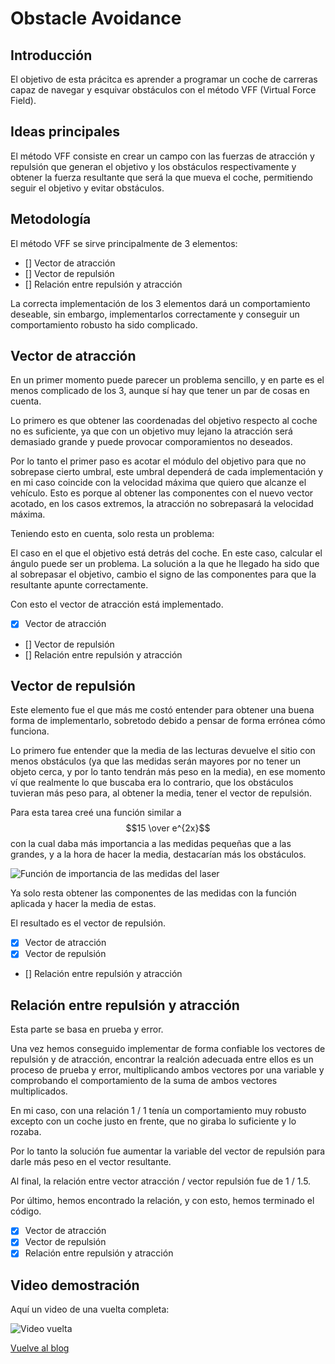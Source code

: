 # Obstacle Avoidance

## Introducción
El objetivo de esta prácitca es aprender a programar un coche de carreras capaz de navegar y esquivar obstáculos con el método VFF (Virtual Force Field).

## Ideas principales
El método VFF consiste en crear un campo con las fuerzas de atracción y repulsión que generan el objetivo y los obstáculos respectivamente y obtener
la fuerza resultante que será la que mueva el coche, permitiendo seguir el objetivo y evitar obstáculos.

## Metodología
El método VFF se sirve principalmente de 3 elementos:
  - [] Vector de atracción
  - [] Vector de repulsión
  - [] Relación entre repulsión y atracción
 
La correcta implementación de los 3 elementos dará un comportamiento deseable, sin embargo, implementarlos correctamente y conseguir un 
comportamiento robusto ha sido complicado.

## Vector de atracción
En un primer momento puede parecer un problema sencillo, y en parte es el menos complicado de los 3, aunque sí hay que tener un par de cosas en cuenta.

Lo primero es que obtener las coordenadas del objetivo respecto al coche no es suficiente, ya que con un objetivo muy lejano la atracción será demasiado grande y puede provocar comporamientos no deseados.

Por lo tanto el primer paso es acotar el módulo del objetivo para que no sobrepase cierto umbral, este umbral dependerá de cada implementación y en mi caso coincide con la velocidad máxima que quiero que alcanze el vehículo. Esto es porque al obtener las componentes con el nuevo vector acotado, en los casos extremos, la atracción no sobrepasará la velocidad máxima.

Teniendo esto en cuenta, solo resta un problema:

El caso en el que el objetivo está detrás del coche. En este caso, calcular el ángulo puede ser un problema. 
La solución a la que he llegado ha sido que al sobrepasar el objetivo, cambio el signo de las componentes para que la resultante apunte correctamente.

Con esto el vector de atracción está implementado.
  - [x] Vector de atracción
  - [] Vector de repulsión
  - [] Relación entre repulsión y atracción

## Vector de repulsión
Este elemento fue el que más me costó entender para obtener una buena forma de implementarlo, sobretodo debido a pensar de forma errónea cómo funciona.

Lo primero fue entender que la media de las lecturas devuelve el sitio con menos obstáculos (ya que las medidas serán mayores por no tener un objeto cerca, y por lo tanto tendrán más peso en la media), en ese momento ví que realmente lo que buscaba era lo contrario, que los obstáculos tuvieran más peso para, al obtener la media, tener el vector de repulsión.

Para esta tarea creé una función similar a $$15 \over e^{2x}$$ con la cual daba más importancia a las medidas pequeñas que a las grandes, y a la hora de hacer la media, destacarían más los obstáculos.

![Función de importancia de las medidas del laser]()

Ya solo resta obtener las componentes de las medidas con la función aplicada y hacer la media de estas.

El resultado es el vector de repulsión.

  - [x] Vector de atracción
  - [x] Vector de repulsión
  - [] Relación entre repulsión y atracción


## Relación entre repulsión y atracción
Esta parte se basa en prueba y error.

Una vez hemos conseguido implementar de forma confiable los vectores de repulsión y de atracción, encontrar la realción adecuada entre ellos es un proceso de prueba y error, multiplicando ambos vectores por una variable y comprobando el comportamiento de la suma de ambos vectores multiplicados.

En mi caso, con una relación 1 / 1 tenía un comportamiento muy robusto excepto con un coche justo en frente, que no giraba lo suficiente y lo rozaba.

Por lo tanto la solución fue aumentar la variable del vector de repulsión para darle más peso en el vector resultante.

Al final, la relación entre vector atracción / vector repulsión fue de 1 / 1.5.

Por último, hemos encontrado la relación, y con esto, hemos terminado el código.

  - [x] Vector de atracción
  - [x] Vector de repulsión
  - [x] Relación entre repulsión y atracción
  
## Video demostración
Aquí un video de una vuelta completa:

![Video vuelta]()


[Vuelve al blog](../)
